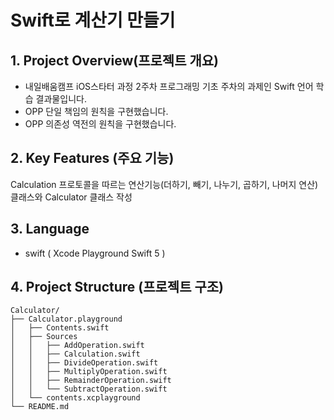 # Swift로 계산기 만들기

## 1. Project Overview(프로젝트 개요)
- 내일배움캠프 iOS스타터 과정 2주차 프로그래밍 기초 주차의 과제인 Swift 언어 학습 결과물입니다.
- OPP 단일 책임의 원칙을 구현했습니다.
- OPP 의존성 역전의 원칙을 구현했습니다.
## 2. Key Features (주요 기능)
Calculation 프로토콜을 따르는 연산기능(더하기, 빼기, 나누기, 곱하기, 나머지 연산) 클래스와 Calculator 클래스 작성

## 3. Language
- swift ( Xcode Playground Swift 5 )

## 4. Project Structure (프로젝트 구조)
```plaintext
Calculator/
├── Calculator.playground
│   ├── Contents.swift
│   ├── Sources
│   │   ├── AddOperation.swift
│   │   ├── Calculation.swift
│   │   ├── DivideOperation.swift
│   │   ├── MultiplyOperation.swift
│   │   ├── RemainderOperation.swift
│   │   └── SubtractOperation.swift
│   └── contents.xcplayground
└── README.md
```